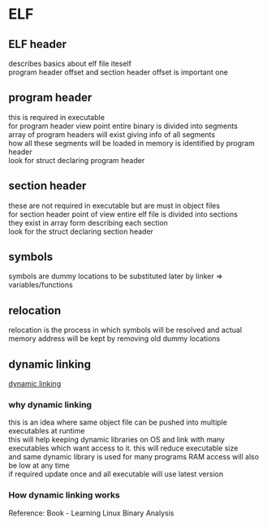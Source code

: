 # ELF

## ELF header
describes basics about elf file iteself  
program header offset and section header offset is important one

## program header
this is required in executable  
for program header view point entire binary is divided into segments  
array of program headers will exist giving info of all segments  
how all these segments will be loaded in memory is identified by program header  
look for struct declaring program header  

## section header
these are not required in executable but are must in object files  
for section header point of view entire elf file is divided into sections  
they exist in array form describing each section  
look for the struct declaring section header

## symbols
symbols are dummy locations to be substituted later by linker => variables/functions

## relocation
relocation is the process in which symbols will be resolved and actual memory address will be kept by removing old dummy locations

## dynamic linking

[dynamic linking](https://www.intezer.com/blog/elf/executable-linkable-format-101-part-4-dynamic-linking/)  

### why dynamic linking
this is an idea where same object file can be pushed into multiple executables at runtime  
this will help keeping dynamic libraries on OS and link with many executables which want access to it.
this will reduce executable size  
and same dynamic library is used for many programs RAM access will also be low at any time  
if required update once and all executable will use latest version

### How dynamic linking works

Reference: 
    Book - Learning Linux Binary Analysis